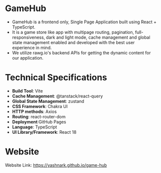 # GameHub

- GameHub is a frontend only, Single Page Application built using React + TypeScript. 
- It is a game store like app with multipage routing, pagination, full-responsiveness, dark and light mode, cache management and global state management enabled and developed with the best user experience in mind.
- We utilize rawg.io's backend APIs for getting the dynamic content for our application.

# Technical Specifications

- **Build Tool**: Vite
- **Cache Management**: @tanstack/react-query
- **Global State Management**: zustand
- **CSS Framework**: Chakra UI
- **HTTP methods**: Axios
- **Routing**: react-router-dom
- **Deployment**:GitHub Pages
- **Language**: TypeScript
- **UI Library/Framework**: React 18

# Website

Website Link: https://yashnark.github.io/game-hub
